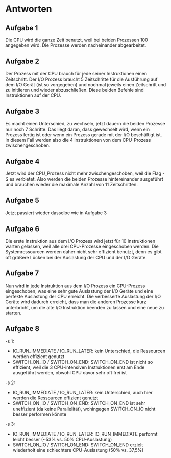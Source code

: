# Antworten

## Aufgabe 1
Die CPU wird die ganze Zeit benutzt, weil bei beiden Prozessen 100 angegeben wird. Die Prozesse werden nacheinander abgearbeitet.

## Aufgabe 2
Der Prozess mit der CPU brauch für jede seiner Instruktionen einen Zeitschritt. Der I/O Prozess braucht 5 Zeitschritte für die Ausführung auf dem I/O Gerät (ist so vorgegeben) und nochmal jeweils einen Zeitschritt und zu initiieren und wieder abzuschließen. Diese beiden Befehle sind Instruktionen auf der CPU.

## Aufgabe 3
Es macht einen Unterschied, zu wechseln, jetzt dauern die beiden Prozesse nur noch 7 Schritte. Das liegt daran, dass gewechselt wird, wenn ein Prozess fertig ist oder wenn ein Prozess gerade mit der I/O beschäftigt ist. In diesem Fall werden also die 4 Instruktionen von dem CPU-Prozess zwischengeschoben.

## Aufgabe 4
Jetzt wird der CPU_Prozess nicht mehr zwischengeschoben, weil die Flag -S es verbietet. Also werden die beiden Prozesse hintereinander ausgeführt und brauchen wieder die maximale Anzahl von 11 Zeitschritten.

## Aufgabe 5
Jetzt passiert wieder dasselbe wie in Aufgabe 3

## Aufgabe 6
Die erste Instruktion aus dem I/O Prozess wird jetzt für 10 Instruktionen warten gelassen, weil alle drei CPU-Prozesse eingeschoben werden. Die Systemressourcen werden daher nicht sehr effizient benutzt, denn es gibt oft größere Lücken bei der Auslastung der CPU und der I/O Geräte.

## Aufgabe 7
Nun wird in jede Instruktion aus dem I/O Prozess ein CPU-Prozess eingeschoben, was eine sehr gute Auslastung der I/O Geräte und eine perfekte Auslastung der CPU erreicht. Die verbesserte Auslastung der I/O Geräte wird dadurch erreicht, dass man die anderen Prozesse kurz unterbricht, um die alte I/O Instruktion beenden zu lassen und eine neue zu starten. 

## Aufgabe 8
-s 1:
- IO_RUN_IMMEDIATE / IO_RUN_LATER: kein Unterschied, die Ressourcen werden effizient genutzt
- SWITCH_ON_IO / SWITCH_ON_END: SWITCH_ON_END ist nicht so effizient, weil die 3 CPU-intensiven Instruktionen erst am Ende ausgeführt werden, obwohl CPU davor sehr oft frei ist

-s 2:
- IO_RUN_IMMEDIATE / IO_RUN_LATER: kein Unterschied, auch hier werden die Ressourcen effizient genutzt
- SWITCH_ON_IO / SWITCH_ON_END: SWITCH_ON_END ist sehr uneffizient (da keine Parallelität), wohingegen SWITCH_ON_IO nicht besser performen könnte

-s 3:
- IO_RUN_IMMEDIATE / IO_RUN_LATER: IO_RUN_IMMEDIATE performt leicht besser (~53% vs. 50% CPU-Auslastung)
- SWITCH_ON_IO / SWITCH_ON_END: SWITCH_ON_END erzielt wiederholt eine schlechtere CPU-Auslastung (50% vs. 37,5%)
